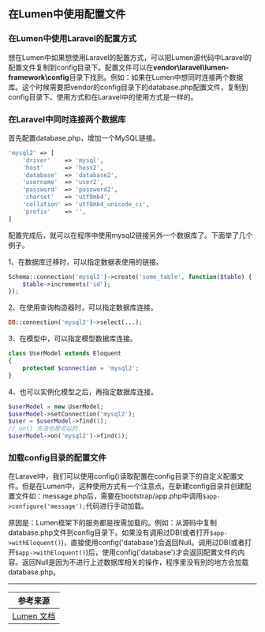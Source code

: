 ## 在Lumen中使用配置文件

### 在Lumen中使用Laravel的配置方式

想在Lumen中如果想使用Laravel的配置方式，可以把Lumen源代码中Laravel的配置文件复制到config目录下。配置文件可以在**vendor\laravel\lumen-framework\config**目录下找到。例如：如果在Lumen中想同时连接两个数据库。这个时候需要把vendor的config目录下的database.php配置文件，复制到config目录下。使用方式和在Laravel中的使用方式是一样的。

### 在Laravel中同时连接两个数据库

首先配置database.php，增加一个MySQL链接。

```php
'mysql2' => [
    'driver'    => 'mysql',
    'host'      => 'host2',
    'database'  => 'database2',
    'username'  => 'user2',
    'password'  => 'password2',
    'charset'   => 'utf8mb4',
    'collation' => 'utf8mb4_unicode_ci',
    'prefix'    => '',
]
```

配置完成后，就可以在程序中使用mysql2链接另外一个数据库了。下面举了几个例子。

1、在数据库迁移时，可以指定数据表使用的链接。

```php
Schema::connection('mysql2')->create('some_table', function($table) {
    $table->increments('id');
});
```

2、在使用查询构造器时，可以指定数据库连接。

```php
DB::connection('mysql2')->select(...);
```

3、在模型中，可以指定模型数据库连接。

```php
class UserModel extends Eloquent
{
    protected $connection = 'mysql2';
}
```

4、也可以实例化模型之后，再指定数据库连接。

```php
$userModel = new UserModel;
$userModel->setConnection('mysql2');
$user = $userModel->find(1);
// on() 方法也是可以的
$userModel->on('mysql2')->find(1); 
```

### 加载config目录的配置文件

在Laravel中，我们可以使用config()读取配置在config目录下的自定义配置文件。但是在Lumen中，这种使用方式有一个注意点。在新建config目录并创建配置文件如：message.php后，需要在bootstrap/app.php中调用`$app->configure('message');`代码进行手动加载。

原因是：Lumen框架下的服务都是按需加载的。例如：从源码中复制database.php文件到config目录下。如果没有调用过DB(或者打开`$app->withEloquent()`)，直接使用config('database')会返回Null。调用过DB(或者打开`$app->withEloquent()`)后，使用config('database')才会返回配置文件的内容。返回Null是因为不进行上述数据库相关的操作，程序里没有别的地方会加载database.php。

---

| 参考来源                                                     |
| ------------------------------------------------------------ |
| [Lumen 文档](https://learnku.com/docs/lumen/5.7/configuration/2403) |

